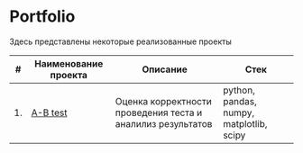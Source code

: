# Portfolio

Здесь представлены некоторые реализованные проекты

| #    | Наименование проекта                |    Описание                                   |     Стек                                |
| ---- | -----------------------------------------------------------| ---------------------------------------------- | ------------------------------------------------------ |
| 1.   | [A-B test](https://github.com/Vaycheslav23/portfolio/blob/main/A-B%20test.ipynb)   |  Оценка корректности проведения теста и аналилиз результатов   |   python, pandas, numpy, matplotlib, scipy


